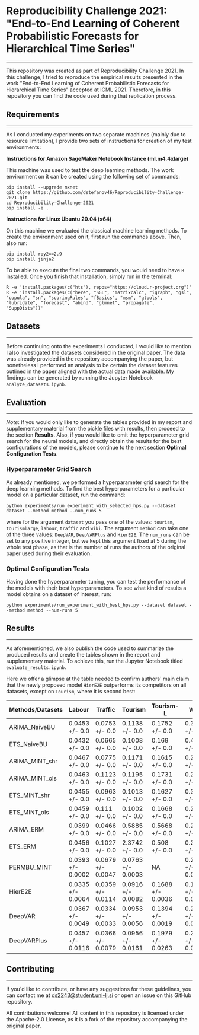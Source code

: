 # Reproducibility Challenge 2021: "End-to-End Learning of Coherent Probabilistic Forecasts for Hierarchical Time Series"

---
This repository was created as part of Reproducibility Challenge 2021. In this challenge, I tried to reproduce the 
empirical results presented in the work "End-to-End Learning of Coherent Probabilistic Forecasts for Hierarchical 
Time Series" accepted at ICML 2021. Therefore, in this repository you can find the code used during that replication 
process.



## Requirements

---
As I conducted my experiments on two separate machines (mainly due to resource limitation), I provide two sets of 
instructions for creation of my test environments:

**Instructions for Amazon SageMaker Notebook Instance (ml.m4.4xlarge)**

This machine was used to test the deep learning methods. The work environment on it can be created 
using the following set of commands:

```
pip install --upgrade mxnet
git clone https://github.com/dstefanov46/Reproducibility-Challenge-2021.git
cd Reproducibility-Challenge-2021
pip install -e .
```

**Instructions for Linux Ubuntu 20.04 (x64)**

On this machine we evaluated the classical machine learning methods. To create the environment used on it, first run 
the commands above. Then, also run:

```
pip install rpy2==2.9
pip install jinja2
```

To be able to execute the final two commands, you would need to have `R` installed. Once you finish that installation, 
simply run in the terminal:
```
R -e 'install.packages(c("hts"), repos="https://cloud.r-project.org")'
R -e 'install.packages(c("here", "SGL", "matrixcalc", "igraph", "gsl", "copula", "sn", "scoringRules", "fBasics", "msm", "gtools", "lubridate", "forecast", "abind", "glmnet", "propagate", "SuppDists"))'
```

## Datasets 

---
Before continuing onto the experiments I conducted, I would like to mention I also investigated the datasets considered 
in the original paper. The data was already provided in the repository accompanying the paper, but nonetheless I 
performed an analysis to be certain the dataset features outlined in the paper aligned with the actual data made
available. My findings can be generated by running the Jupyter Notebook `analyze_datasets.ipynb`.



## Evaluation

---
*Note*: If you would only like to generate the tables provided in my report and supplementary
material from the pickle files with results, then proceed to the section **Results**. Also, if you 
would like to omit the hyperparameter grid search for the neural models, and directly obtain the results for the best 
configurations of the models, please continue to the next section **Optimal Configuration Tests**.

### Hyperparameter Grid Search 


As already mentioned, we performed a hyperparameter grid search for the deep learning methods. To find the best
hyperparameters for a particular model on a particular dataset, run the command:

```angular2html
python experiments/run_experiment_with_selected_hps.py --dataset dataset --method method --num_runs 5
```
where for the argument `dataset` you pass one of the values: `tourism`, `tourismlarge`, `labour`, `traffic` and `wiki`.
The argument `method` can take one of the three values: `DeepVAR`, `DeepVARPlus` and `HierE2E`. The `num_runs` can be 
set to any positive integer, but we kept this argument fixed at 5 during the whole test phase, as that is the number of
runs the authors of the original paper used during their evaluation.

### Optimal Configuration Tests
Having done the hyperparameter tuning, you can test the performance of the models with their best hyperparameters. To 
see what kind of results a model obtains on a dataset of interest, run:

```angular2html
python experiments/run_experiment_with_best_hps.py --dataset dataset --method method --num-runs 5
```

## Results

---
As aforementioned, we also publish the code used to summarize the produced results and create the tables shown in the 
report and supplementary material. To achieve this, run the Jupyter Notebook titled `evaluate_results.ipynb`. 

Here we offer a glimpse at the table needed to confirm authors' main claim that the newly proposed model `HierE2E` 
outperforms its competitors on all datasets, except on `Tourism`, where it is second best:

|Methods/Datasets | Labour | Traffic | Tourism |Tourism-L |Wiki |
|--------|--------|---------|---------|--------------------|--------------------|
|ARIMA\_NaiveBU   |   0.0453 +/- 0.0 |     0.0753 +/- 0.0 |     0.1138 +/- 0.0 |     0.1752 +/- 0.0 |     0.3776 +/- 0.0 |
|ETS\_NaiveBU    |     0.0432 +/- 0.0 |     0.0665 +/- 0.0 |     0.1008 +/- 0.0 |      0.169 +/- 0.0 |     0.4673 +/- 0.0 |
|ARIMA\_MINT\_shr |     0.0467 +/- 0.0 |     0.0775 +/- 0.0 |     0.1171 +/- 0.0 |     0.1615 +/- 0.0 |     0.2466 +/- 0.0 |
|ARIMA\_MINT\_ols |     0.0463 +/- 0.0 |     0.1123 +/- 0.0 |     0.1195 +/- 0.0 |     0.1731 +/- 0.0 |     0.2782 +/- 0.0 |
|ETS\_MINT\_shr   |     0.0455 +/- 0.0 |     0.0963 +/- 0.0 |     0.1013 +/- 0.0 |     0.1627 +/- 0.0 |     0.3622 +/- 0.0 |
|ETS\_MINT\_ols   |     0.0459 +/- 0.0 |      0.111 +/- 0.0 |     0.1002 +/- 0.0 |     0.1668 +/- 0.0 |     0.2702 +/- 0.0 |
|ARIMA\_ERM      |     0.0399 +/- 0.0 |     0.0466 +/- 0.0 |     0.5885 +/- 0.0 |     0.5668 +/- 0.0 |     0.2195 +/- 0.0 |
|ETS\_ERM        |     0.0456 +/- 0.0 |     0.1027 +/- 0.0 |     2.3742 +/- 0.0 |      0.508 +/- 0.0 |     0.2217 +/- 0.0 |
|PERMBU\_MINT    |  0.0393 +/- 0.0002 |  0.0679 +/- 0.0047 |  0.0763 +/- 0.0003 |                 NA |     0.279 +/- 0.02 |
|HierE2E        |  0.0335 +/- 0.0064 |  0.0359 +/- 0.0114 |  0.0916 +/- 0.0082 |  0.1688 +/- 0.0036 |  0.1629 +/- 0.0056 |
|DeepVAR        |  0.0367 +/- 0.0049 |  0.0334 +/- 0.0033 |  0.0953 +/- 0.0056 |  0.1394 +/- 0.0019 |  0.2081 +/- 0.0059 |
|DeepVARPlus    |  0.0457 +/- 0.0116 |  0.0366 +/- 0.0079 |  0.0956 +/- 0.0161 |  0.1979 +/- 0.0263 |   0.2053 +/- 0.013 |


## Contributing 

---
If you'd like to contribute, or have any suggestions for these guidelines, you can contact me at 
[ds2243@student.uni-lj.si](https://accounts.google.com/ServiceLogin/signinchooser?service=mail&passive=1209600&osid=1&continue=https%3A%2F%2Fmail.google.com%2Fmail%2Fu%2F0%2F&followup=https%3A%2F%2Fmail.google.com%2Fmail%2Fu%2F0%2F&emr=1&flowName=GlifWebSignIn&flowEntry=ServiceLogin) or open an issue on this GitHub repository.

All contributions welcome! All content in this repository is licensed under the Apache-2.0 License, as it is a fork of 
the repository accompanying the original paper.